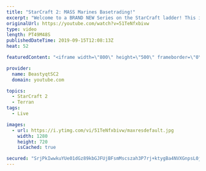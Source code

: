 ```yaml
---
title: "StarCraft 2: MASS Marines Basetrading!"
excerpt: "Welcome to a BRAND NEW Series on the StarCraft ladder! This is the \"Mass Marines to Grandmaster\" challenge, where the only attacking unit that I'm allowed to make is Marines - and that's it! I am allowed to make Medivacs just so that the gaemplay is not too monotonous, but I believe I could even make"
originalUrl: https://youtube.com/watch?v=51TeNfxbivw
type: video
length: PT49M48S
publishedDateTime: 2019-09-15T12:08:13Z
heat: 52

featuredContent: "<iframe width=\"800\" height=\"500\" frameborder=\"0\" src=\"https://www.youtube.com/embed/51TeNfxbivw\" allow=\"accelerometer; autoplay; encrypted-media; gyroscope; picture-in-picture\" allowfullscreen></iframe>"

provider:
  name: BeastyqtSC2
  domain: youtube.com

topics:
  - StarCraft 2
  - Terran
tags:
  - Live

images:
  - url: https://i.ytimg.com/vi/51TeNfxbivw/maxresdefault.jpg
    width: 1280
    height: 720
    isCached: true

secured: "SrjPkIwwkuYUe01dGz89kbGJFUjBFsmMscszah3P7rj+ktygBa4NVXGnpsL0jv5G0gsPb2ecIQ3tW/you+DqOcKW6pPi2VnwFLnULgDtHtBEuaoIx4zXzjPjFrNGUNx2TbLErkbWfhTjR1kqfbzeKodNYD0ZeNn5JBtS5woXA4xG9HzwSKvKwvtDopXLLa0VPpzXDCP8k1EziBTvp8E1osmw6uJCLK2gJK3LPs5jsGfUUHpArkBE84EpCNwAxxLtDp3O/jOiguVyuWV+r9TovJV+/HlUbdRdo1ePhgcSdJCsTuspO3pUbMuUr9xawoHPQefDjWeBGHV8MzWsgJZVpYRueHUirQ96D4q6n4Oeg4RHjpxNwRt++fE77Oq6Xb/PsJEjQ30E5WgQlOd/1o14kEWrGWF3cKwkCMH6cdfaM2I=;IX8jOX4OcA8N5xMYyA7Rwg=="
---
```


